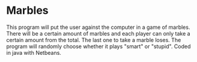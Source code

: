 # Marbles
This program will put the user against the computer in a game of marbles. There will be a certain amount of marbles and each player can only take a certain amount from the total. The last one to take a marble loses. The program will randomly choose whether it plays "smart" or "stupid". Coded in java with Netbeans.
